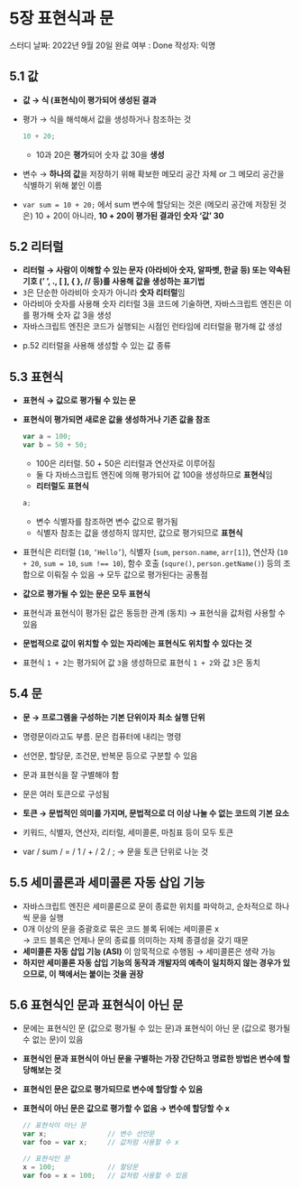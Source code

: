 # 5장 표현식과 문

스터디 날짜: 2022년 9월 20일
완료 여부 : Done
작성자: 익명

## 5.1 값

- **값 → 식 (표현식)이 평가되어 생성된 결과**
- 평가 → 식을 해석해서 값을 생성하거나 참조하는 것
    
    ```jsx
    10 + 20; 
    ```
    
    - 10과 20은 **평가**되어 숫자 값 30을 **생성**
    
- 변수 → **하나의 값**을 저장하기 위해 확보한 메모리 공간 자체 
             or 그 메모리 공간을 식별하기 위해 붙인 이름
- `var sum = 10 + 20;` 에서 sum 변수에 할당되는 것은 (메모리 공간에 저장된 것은) 10 + 20이 아니라, **10 + 20이 평가된 결과인 숫자 ‘값’ 30**

## 5.2 리터럴

- **리터럴 → 사람이 이해할 수 있는 문자 (아라비아 숫자, 알파벳, 한글 등) 또는 약속된 기호 (’ ’, ., [ ], { }, // 등)를 사용해 값을 생성하는 표기법**
- `3`은 단순한 아라비아 숫자가 아니라 **숫자 리터럴**임
- 아라비아 숫자를 사용해 숫자 리터럴 3을 코드에 기술하면, 자바스크립트 엔진은 이를 평가해 숫자 값 3을 생성
- 자바스크립트 엔진은 코드가 실행되는 시점인 런타임에 리터럴을 평가해 값 생성

+ p.52 리터럴을 사용해 생성할 수 있는 값 종류 

## 5.3 표현식

- **표현식 → 값으로 평가될 수 있는 문**
- **표현식이 평가되면 새로운 값을 생성하거나 기존 값을 참조**
    
    ```jsx
    var a = 100;
    var b = 50 + 50;
    ```
    
    - 100은 리터럴. 50 + 50은 리터럴과 연산자로 이루어짐
    - 둘 다 자바스크립트 엔진에 의해 평가되어 값 100을 생성하므로 **표현식**임
    - **리터럴도 표현식**
    
    ```jsx
    a;
    ```
    
    - 변수 식별자를 참조하면 변수 값으로 평가됨
    - 식별자 참조는 값을 생성하지 않지만, 값으로 평가되므로 **표현식**
    
- 표현식은 리터럴 (`10`, `‘Hello’`), 식별자 (`sum`, `person.name`, `arr[1]`), 연산자 (`10 + 20`, `sum = 10`, `sum !== 10`), 함수 호출 (`squre()`, `person.getName()`) 등의 조합으로 이뤄질 수 있음 → 모두 값으로 평가된다는 공통점
- **값으로 평가될 수 있는 문은 모두 표현식**

- 표현식과 표현식이 평가된 값은 동등한 관계 (동치) → 표현식을 값처럼 사용할 수 있음
- **문법적으로 값이 위치할 수 있는 자리에는 표현식도 위치할 수 있다는 것**
- 표현식 `1 + 2`는 평가되어 값 `3`을 생성하므로 표현식 `1 + 2`와 값 `3`은 동치

## 5.4 문

- **문 → 프로그램을 구성하는 기본 단위이자 최소 실행 단위**
- 명령문이라고도 부름. 문은 컴퓨터에 내리는 명령
- 선언문, 할당문, 조건문, 반복문 등으로 구분할 수 있음
- 문과 표현식을 잘 구별해야 함

- 문은 여러 토큰으로 구성됨
- **토큰 → 문법적인 의미를 가지며, 문법적으로 더 이상 나눌 수 없는 코드의 기본 요소**
- 키워드, 식별자, 연산자, 리터럴, 세미콜론, 마침표 등이 모두 토큰
- var / sum / = / 1 / + / 2 / ; → 문을 토큰 단위로 나눈 것

## 5.5 세미콜론과 세미콜론 자동 삽입 기능

- 자바스크립트 엔진은 세미콜론으로 문이 종료한 위치를 파악하고, 순차적으로 하나씩 문을 실행
- 0개 이상의 문을 중괄호로 묶은 코드 블록 뒤에는 세미콜론 x  
→ 코드 블록은 언제나 문의 종료를 의미하는 자체 종결성을 갖기 때문
- **세미콜론 자동 삽입 기능 (ASI)** 이 암묵적으로 수행됨 → 세미콜론은 생략 가능
- **하지만 세미콜론 자동 삽입 기능의 동작과 개발자의 예측이 일치하지 않는 경우가 있으므로, 이 책에서는 붙이는 것을 권장**

## 5.6 표현식인 문과 표현식이 아닌 문

- 문에는 표현식인 문 (값으로 평가될 수 있는 문)과 표현식이 아닌 문 (값으로 평가될 수 없는 문)이 있음

- **표현식인 문과 표현식이 아닌 문을 구별하는 가장 간단하고 명료한 방법은 변수에 할당해보는 것**
- **표현식인 문은 값으로 평가되므로 변수에 할당할 수 있음**
- **표현식이 아닌 문은 값으로 평가할 수 없음 → 변수에 할당할 수 x**
    
    ```jsx
    // 표현식이 아닌 문
    var x;               // 변수 선언문 
    var foo = var x;     // 값처럼 사용할 수 x 
    
    // 표현식인 문
    x = 100;             // 할당문 
    var foo = x = 100;   // 값처럼 사용할 수 있음 
    ```